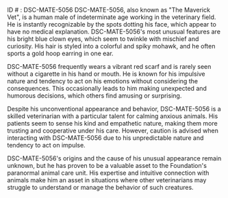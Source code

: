 ID # : DSC-MATE-5056
DSC-MATE-5056, also known as "The Maverick Vet", is a human male of indeterminate age working in the veterinary field. He is instantly recognizable by the spots dotting his face, which appear to have no medical explanation. DSC-MATE-5056's most unusual features are his bright blue clown eyes, which seem to twinkle with mischief and curiosity. His hair is styled into a colorful and spiky mohawk, and he often sports a gold hoop earring in one ear.

DSC-MATE-5056 frequently wears a vibrant red scarf and is rarely seen without a cigarette in his hand or mouth. He is known for his impulsive nature and tendency to act on his emotions without considering the consequences. This occasionally leads to him making unexpected and humorous decisions, which others find amusing or surprising.

Despite his unconventional appearance and behavior, DSC-MATE-5056 is a skilled veterinarian with a particular talent for calming anxious animals. His patients seem to sense his kind and empathetic nature, making them more trusting and cooperative under his care. However, caution is advised when interacting with DSC-MATE-5056 due to his unpredictable nature and tendency to act on impulse.

DSC-MATE-5056's origins and the cause of his unusual appearance remain unknown, but he has proven to be a valuable asset to the Foundation's paranormal animal care unit. His expertise and intuitive connection with animals make him an asset in situations where other veterinarians may struggle to understand or manage the behavior of such creatures.